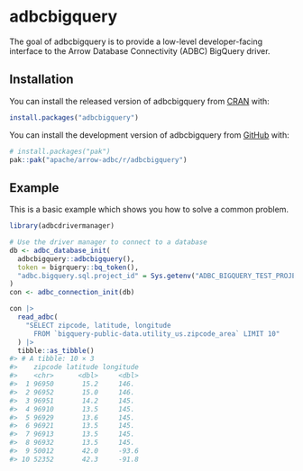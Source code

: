 
<!---
  Licensed to the Apache Software Foundation (ASF) under one
  or more contributor license agreements.  See the NOTICE file
  distributed with this work for additional information
  regarding copyright ownership.  The ASF licenses this file
  to you under the Apache License, Version 2.0 (the
  "License"); you may not use this file except in compliance
  with the License.  You may obtain a copy of the License at
    http://www.apache.org/licenses/LICENSE-2.0
  Unless required by applicable law or agreed to in writing,
  software distributed under the License is distributed on an
  "AS IS" BASIS, WITHOUT WARRANTIES OR CONDITIONS OF ANY
  KIND, either express or implied.  See the License for the
  specific language governing permissions and limitations
  under the License.
-->
<!-- README.md is generated from README.Rmd. Please edit that file -->

# adbcbigquery

<!-- badges: start -->
<!-- badges: end -->

The goal of adbcbigquery is to provide a low-level developer-facing
interface to the Arrow Database Connectivity (ADBC) BigQuery driver.

## Installation

You can install the released version of adbcbigquery from
[CRAN](https://cran.r-project.org/) with:

``` r
install.packages("adbcbigquery")
```

You can install the development version of adbcbigquery from
[GitHub](https://github.com/) with:

``` r
# install.packages("pak")
pak::pak("apache/arrow-adbc/r/adbcbigquery")
```

## Example

This is a basic example which shows you how to solve a common problem.

``` r
library(adbcdrivermanager)

# Use the driver manager to connect to a database
db <- adbc_database_init(
  adbcbigquery::adbcbigquery(),
  token = bigrquery::bq_token(),
  "adbc.bigquery.sql.project_id" = Sys.getenv("ADBC_BIGQUERY_TEST_PROJECT_ID")
)
con <- adbc_connection_init(db)

con |>
  read_adbc(
    "SELECT zipcode, latitude, longitude
      FROM `bigquery-public-data.utility_us.zipcode_area` LIMIT 10"
  ) |>
  tibble::as_tibble()
#> # A tibble: 10 × 3
#>    zipcode latitude longitude
#>    <chr>      <dbl>     <dbl>
#>  1 96950       15.2     146.
#>  2 96952       15.0     146.
#>  3 96951       14.2     145.
#>  4 96910       13.5     145.
#>  5 96929       13.6     145.
#>  6 96921       13.5     145.
#>  7 96913       13.5     145.
#>  8 96932       13.5     145.
#>  9 50012       42.0     -93.6
#> 10 52352       42.3     -91.8
```
